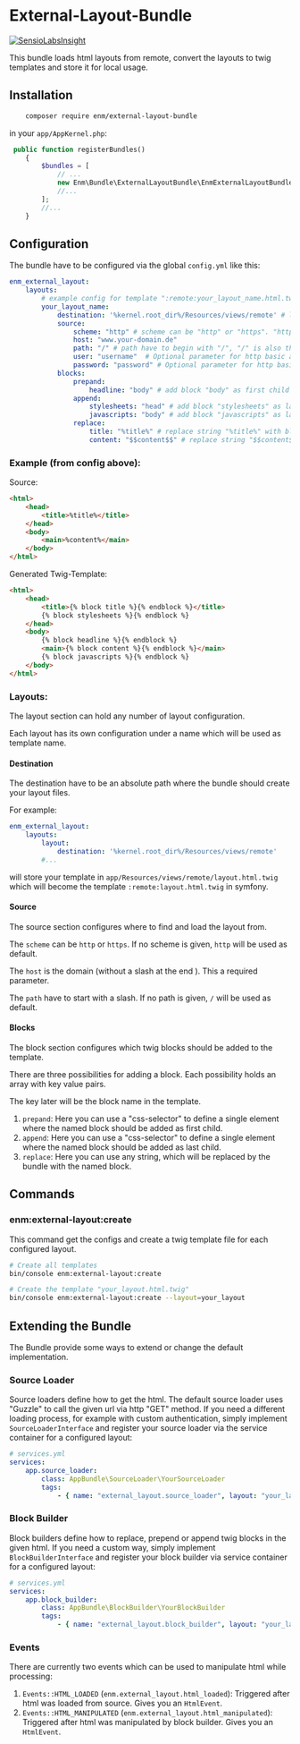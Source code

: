 External-Layout-Bundle
======================
[![SensioLabsInsight](https://insight.sensiolabs.com/projects/b6266ec0-d13c-4558-8c74-772f97c18da6/mini.png)](https://insight.sensiolabs.com/projects/b6266ec0-d13c-4558-8c74-772f97c18da6)

This bundle loads html layouts from remote, convert the layouts to twig templates and store it for local usage.

## Installation

```sh
    composer require enm/external-layout-bundle
```

in your `app/AppKernel.php`:

```php
 public function registerBundles()
    {
        $bundles = [
            // ...
            new Enm\Bundle\ExternalLayoutBundle\EnmExternalLayoutBundle(),
            //...
        ];
        //...
    }
```

## Configuration
The bundle have to be configured via the global `config.yml` like this:

```yml 
enm_external_layout:
    layouts:
        # example config for template ":remote:your_layout_name.html.twig"
        your_layout_name:
            destination: '%kernel.root_dir%/Resources/views/remote' # location where your template will be created
            source:
                scheme: "http" # scheme can be "http" or "https". "http" is the default
                host: "www.your-domain.de"
                path: "/" # path have to begin with "/", "/" is also the default
                user: "username"  # Optional parameter for http basic auth, can not be empty if defined  
                password: "password" # Optional parameter for http basic auth 
            blocks:
                prepand:
                    headline: "body" # add block "body" as first child of html element "headline"
                append:
                    stylesheets: "head" # add block "stylesheets" as last child of html element "head"
                    javascripts: "body" # add block "javascripts" as last child of html element "body"
                replace:
                    title: "%title%" # replace string "%title%" with block "title"
                    content: "$$content$$" # replace string "$$content$$" with block "content"
```

### Example (from config above):
Source:

```html
<html>
    <head>
        <title>%title%</title>
    </head>
    <body>
        <main>%content%</main>
    </body>
</html>
```

Generated Twig-Template:

```html
<html>
    <head>
        <title>{% block title %}{% endblock %}</title>
        {% block stylesheets %}{% endblock %}
    </head>
    <body>
        {% block headline %}{% endblock %}
        <main>{% block content %}{% endblock %}</main>
        {% block javascripts %}{% endblock %}
    </body>
</html>
```

### Layouts:
The layout section can hold any number of layout configuration.

Each layout has its own configuration under a name which will be used as template name.

#### Destination
The destination have to be an absolute path where the bundle should create your layout files.

For example: 

```yml
enm_external_layout:
    layouts:
        layout:
            destination: '%kernel.root_dir%/Resources/views/remote'
        #...
```

will store your template in `app/Resources/views/remote/layout.html.twig` which will become the template `:remote:layout.html.twig` in symfony.

#### Source
The source section configures where to find and load the layout from.

The `scheme` can be `http` or `https`. If no scheme is given, `http` will be used as default.

The `host` is the domain (without a slash at the end ). This a required parameter.

The `path` have to start with a slash. If no path is given, `/` will be used as default.

#### Blocks
The block section configures which twig blocks should be added to the template.

There are three possibilities for adding a block. Each possibility holds an array with key value pairs.

The key later will be the block name in the template.

1. `prepand`: Here you can use a "css-selector" to define a single element where the named block should be added as first child.
1. `append`: Here you can use a "css-selector" to define a single element where the named block should be added as last child.
1. `replace`: Here you can use any string, which will be replaced by the bundle with the named block.

## Commands
### enm:external-layout:create
This command get the configs and create a twig template file for each configured layout.

```sh
# Create all templates
bin/console enm:external-layout:create

# Create the template "your_layout.html.twig"
bin/console enm:external-layout:create --layout=your_layout
```

## Extending the Bundle
The Bundle provide some ways to extend or change the default implementation.

### Source Loader
Source loaders define how to get the html. The default source loader uses "Guzzle" to call the given url via http "GET" method.
If you need a different loading process, for example with custom authentication, simply implement `SourceLoaderInterface` and register 
your source loader via the service container for a configured layout:

```yml
# services.yml
services:
    app.source_loader:
        class: AppBundle\SourceLoader\YourSourceLoader
        tags:
            - { name: "external_layout.source_loader", layout: "your_layout" }
```

### Block Builder
Block builders define how to replace, prepend or append twig blocks in the given html. If you need a custom way, simply
implement `BlockBuilderInterface` and register your block builder via service container for a configured layout:

```yml
# services.yml
services:
    app.block_builder:
        class: AppBundle\BlockBuilder\YourBlockBuilder
        tags:
            - { name: "external_layout.block_builder", layout: "your_layout" }
```

### Events
There are currently two events which can be used to manipulate html while processing:
1. `Events::HTML_LOADED` (`enm.external_layout.html_loaded`): Triggered after html was loaded from source. Gives you an `HtmlEvent`.
1. `Events::HTML_MANIPULATED` (`enm.external_layout.html_manipulated`): Triggered after html was manipulated by block builder. Gives you an `HtmlEvent`.

